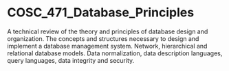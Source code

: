 # COSC_471_Database_Principles
A technical review of the theory and principles of database design and organization. The concepts and structures necessary to design and implement a database management system. Network, hierarchical and relational database models. Data normalization, data description languages, query languages, data integrity and security.
